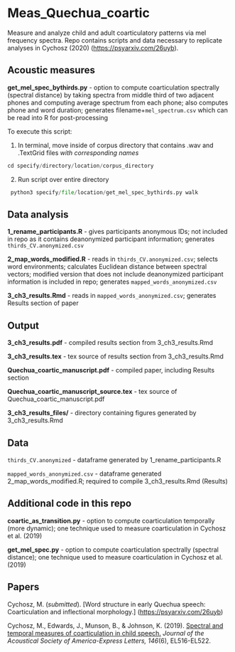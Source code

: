 # Meas_Quechua_coartic
Measure and analyze child and adult coarticulatory patterns via mel frequency spectra. Repo contains scripts and data necessary to replicate analyses in Cychosz (2020) (https://psyarxiv.com/26uyb). 

## Acoustic measures

**get_mel_spec_bythirds.py** - option to compute coarticulation spectrally (spectral distance) by taking spectra from middle third of two adjacent phones and computing average spectrum from each phone; also computes phone and word duration; generates filename+`mel_spectrum.csv` which can be read into R for post-processing

To execute this script:

1. In terminal, move inside of corpus directory that contains .wav and .TextGrid files _with corresponding names_  

 ```python
cd specify/directory/location/corpus_directory
```
2. Run script over entire directory

 ```python
  python3 specify/file/location/get_mel_spec_bythirds.py walk
```

## Data analysis

**1_rename_participants.R** - gives participants anonymous IDs; not included in repo as it contains deanonymized participant information; generates `thirds_CV.anonymized.csv`

**2_map_words_modified.R** - reads in `thirds_CV.anonymized.csv`; selects word environments; calculates Euclidean distance between spectral vectors; modified version that does not include deanonymized participant information is included in repo; generates `mapped_words_anonymized.csv` 

**3_ch3_results.Rmd** - reads in `mapped_words_anonymized.csv`; generates Results section of paper

## Output

**3_ch3_results.pdf** - compiled results section from 3_ch3_results.Rmd

**3_ch3_results.tex** - tex source of results section from 3_ch3_results.Rmd

**Quechua_coartic_manuscript.pdf** - compiled paper, including Results section

**Quechua_coartic_manuscript_source.tex** - tex source of Quechua_coartic_manuscript.pdf

**3_ch3_results_files/** - directory containing figures generated by 3_ch3_results.Rmd

## Data

`thirds_CV.anonymized` - dataframe generated by 1_rename_participants.R

`mapped_words_anonymized.csv` - dataframe generated 2_map_words_modified.R; required to compile 3_ch3_results.Rmd (Results)

## Additional code in this repo

**coartic_as_transition.py** - option to compute coarticulation temporally (more dynamic); one technique used to measure coarticulation in Cychosz et al. (2019)

**get_mel_spec.py** - option to compute coarticulation spectrally (spectral distance); one technique used to measure coarticulation in Cychosz et al. (2019)

## Papers

Cychosz, M. (_submitted_). [Word structure in early Quechua speech: Coarticulation and inflectional morphology.] (https://psyarxiv.com/26uyb) 

Cychosz, M., Edwards, J., Munson, B., & Johnson, K. (2019). [Spectral and temporal measures of coarticulation in child speech.](http://linguistics.berkeley.edu/~mcychosz/Cychosz_JASA-EL_2019.pdf) _Journal of the Acoustical Society of America-Express Letters, 146_(6), EL516-EL522. 

